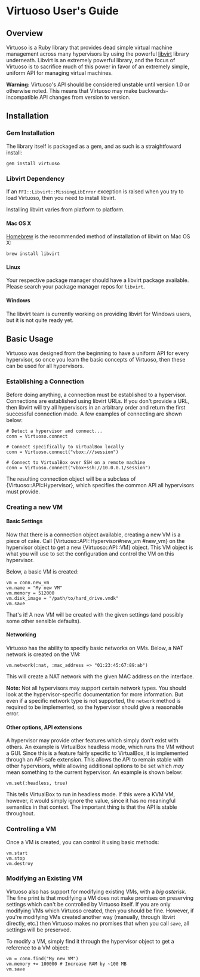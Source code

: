 # Virtuoso User's Guide

## Overview

Virtuoso is a Ruby library that provides dead simple virtual machine
management across many hypervisors by using the powerful [libvirt](http://libvirt.org)
library underneath. Libvirt is an extremely powerful library, and the
focus of Virtuoso is to sacrifice much of this power in favor of an
extremely simple, uniform API for managing virtual machines.

**Warning:** Virtuoso's API should be considered unstable until version
1.0 or otherwise noted. This means that Virtuoso may make backwards-incompatible
API changes from version to version.

## Installation

### Gem Installation

The library itself is packaged as a gem, and as such is a straightfoward
install:

    gem install virtuoso

### Libvirt Dependency

If an `FFI::Libvirt::MissingLibError` exception is raised when
you try to load Virtuoso, then you need to install libvirt.

Installing libvirt varies from platform to platform.

#### Mac OS X

[Homebrew](http://github.com/mxcl/homebrew) is the recommended method of
installation of libvirt on Mac OS X:

    brew install libvirt

#### Linux

Your respective package manager should have a libvirt package available.
Please search your package manager repos for `libvirt`.

#### Windows

The libvirt team is currently working on providing libvirt for Windows
users, but it is not quite ready yet.

## Basic Usage

Virtuoso was designed from the beginning to have a uniform API for every
hypervisor, so once you learn the basic concepts of Virtuoso, then these
can be used for all hypervisors.

### Establishing a Connection

Before doing anything, a connection must be established to a hypervisor.
Connections are established using libvirt URLs. If you don't provide a
URL, then libvirt will try all hypervisors in an arbitrary order and
return the first successful connection made. A few examples of connecting
are shown below:

    # Detect a hypervisor and connect...
    conn = Virtuoso.connect

    # Connect specifically to VirtualBox locally
    conn = Virtuoso.connect("vbox:///session")

    # Connect to VirtualBox over SSH on a remote machine
    conn = Virtuoso.connect("vbox+ssh://10.0.0.1/session")

The resulting connection object will be a subclass of {Virtuoso::API::Hypervisor},
which specifies the common API all hypervisors must provide.

### Creating a new VM

#### Basic Settings

Now that there is a connection object available, creating a new VM is
a piece of cake. Call {Virtuoso::API::Hypervisor#new_vm #new_vm} on
the hypervisor object to get a new {Virtuoso::API::VM} object. This
VM object is what you will use to set the configuration and control
the VM on this hypervisor.

Below, a basic VM is created:

    vm = conn.new_vm
    vm.name = "My new VM"
    vm.memory = 512000
    vm.disk_image = "/path/to/hard_drive.vmdk"
    vm.save

That's it! A new VM will be created with the given settings (and
possibly some other sensible defaults).

#### Networking

Virtuoso has the ability to specify basic networks on VMs. Below,
a NAT network is created on the VM:

    vm.network(:nat, :mac_address => "01:23:45:67:89:ab")

This will create a NAT network with the given MAC address on the
interface.

**Note:** Not all hypervisors may support certain network types.
You should look at the hypervisor-specific documentation for more
information. But even if a specific network type is not supported,
the `network` method is required to be implemented, so the hypervisor
should give a reasonable error.

#### Other options, API extensions

A hypervisor may provide other features which simply don't exist
with others. An example is VirtualBox headless mode, which runs the
VM without a GUI. Since this is a feature fairly specific to VirtualBox,
it is implemented through an API-safe extension. This allows the
API to remain stable with other hypervisors, while allowing additional
options to be set which _may_ mean something to the current hypervisor.
An example is shown below:

    vm.set(:headless, true)

This tells VirtualBox to run in headless mode. If this were a KVM VM,
however, it would simply ignore the value, since it has no meaningful
semantics in that context. The important thing is that the API is stable
throughout.

### Controlling a VM

Once a VM is created, you can control it using basic methods:

    vm.start
    vm.stop
    vm.destroy

### Modifying an Existing VM

Virtuoso also has support for modifying existing VMs, with a _big asterisk_.
The fine print is that modifying a VM does not make promises on preserving
settings which can't be controlled by Virtuoso itself. If you are only modifying
VMs which Virtuoso created, then you should be fine. However, if you're
modifying VMs created another way (manually, through libvirt directly, etc.)
then Virtuoso makes no promises that when you call `save`, all settings will
be preserved.

To modify a VM, simply find it through the hypervisor object to get a reference
to a VM object:

    vm = conn.find("My new VM")
    vm.memory += 100000 # Increase RAM by ~100 MB
    vm.save
